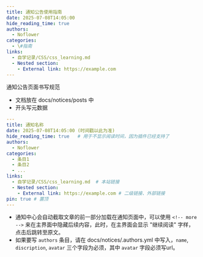 ```yaml
---
title: 通知公告使用指南
date: 2025-07-08T14:05:00
hide_reading_time: true
authors:
  - Noflower
categories:
  - \#指南
links:
  - 自学记录/CSS/css_learning.md
  - Nested section:
    - External link: https://example.com
---
```


通知公告页面书写规范

<!-- more -->

- 文档放在 docs/notices/posts 中
- 开头写元数据
```yaml
---
title: 通知名称
date: 2025-07-08T14:05:00 (时间戳以此为准)
hide_reading_time: true   # 用于不显示阅读时间，因为插件已经支持了
authors:
  - Noflower
categories:
  - 条目1
  - 条目2
  - ...
links:
  - 自学记录/CSS/css_learning.md  # 本站链接
  - Nested section:
    - External link: https://example.com # 二级链接、外部链接
pin: true # 置顶
---
```
- 通知中心会自动截取文章的前一部分加载在通知页面中，可以使用 `<!-- more -->` 来在主界面中隐藏后续内容，此时，在主界面会显示 "继续阅读" 字样，点击后跳转至原文。
- 如果要写 `authors` 条目，请在 docs/notices/.authors.yml 中写入，`name`, `discription`, `avatar` 三个字段为必须，其中 `avatar` 字段必须写url。